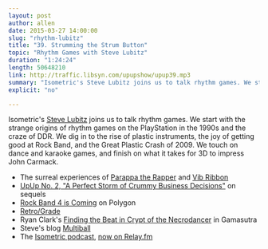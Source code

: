 ```yaml
---
layout: post
author: allen
date: 2015-03-27 14:00:00
slug: "rhythm-lubitz"
title: "39. Strumming the Strum Button"
topic: "Rhythm Games with Steve Lubitz"
duration: "1:24:24"
length: 50648210
link: http://traffic.libsyn.com/upupshow/upup39.mp3
summary: "Isometric's Steve Lubitz joins us to talk rhythm games. We start with the strange origins of rhythm games on the PlayStation in the 1990s and the craze of DDR. We dig in to the rise of plastic instruments, the joy of getting good at Rock Band, and the Great Plastic Crash of 2009. We touch on dance and karaoke games, and finish on what it takes for 3D to impress John Carmack."
explicit: "no"

---
```

Isometric's [Steve Lubitz](https://twitter.com/wickedgood) joins us to talk rhythm games. We start with the strange origins of rhythm games on the PlayStation in the 1990s and the craze of DDR. We dig in to the rise of plastic instruments, the joy of getting good at Rock Band, and the Great Plastic Crash of 2009. We touch on dance and karaoke games, and finish on what it takes for 3D to impress John Carmack.

- The surreal experiences of [Parappa the Rapper](https://www.youtube.com/watch?v=F5Pm7BL-hyo) and [Vib Ribbon](https://www.youtube.com/watch?v=EbHO1ZYhtLk)
- [UpUp No. 2, "A Perfect Storm of Crummy Business Decisions"](http://www.upup.fm/show/a-perfect-storm/) on sequels
- [Rock Band 4 is Coming](http://www.polygon.com/features/2015/3/5/8130935/rock-band-4-harmonix-ps4-xbox-one) on Polygon
- [Retro/Grade](http://www.retrogradegame.com/)
- Ryan Clark's [Finding the Beat in Crypt of the Necrodancer](http://www.gamasutra.com/view/news/225547/Game_Design_Deep_Dive_Finding_the_beat_in_Crypt_of_the_NecroDancer.php) in Gamasutra
- Steve's blog [Multiball](http://www.multiball.net/)
- The [Isometric podcast](https://twitter.com/Isometricshow), [now on Relay.fm](http://www.extras.relay.fm/blog/2015/3/19/welcome-isometric)
